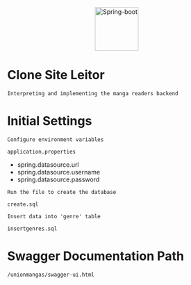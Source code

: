 <div align="center"> 
  <img src="https://cdn.jsdelivr.net/gh/devicons/devicon/icons/spring/spring-original.svg" alt="Spring-boot" height="100"/> 
</div> 

# Clone Site Leitor 
````
Interpreting and implementing the manga readers backend
````
# Initial Settings 
````
Configure environment variables
````

`application.properties`
* spring.datasource.url
* spring.datasource.username 
* spring.datasource.password

````
Run the file to create the database
````
`create.sql`

````
Insert data into 'genre' table
````
`insertgenres.sql`
# Swagger Documentation Path 
````
/unionmangas/swagger-ui.html
````